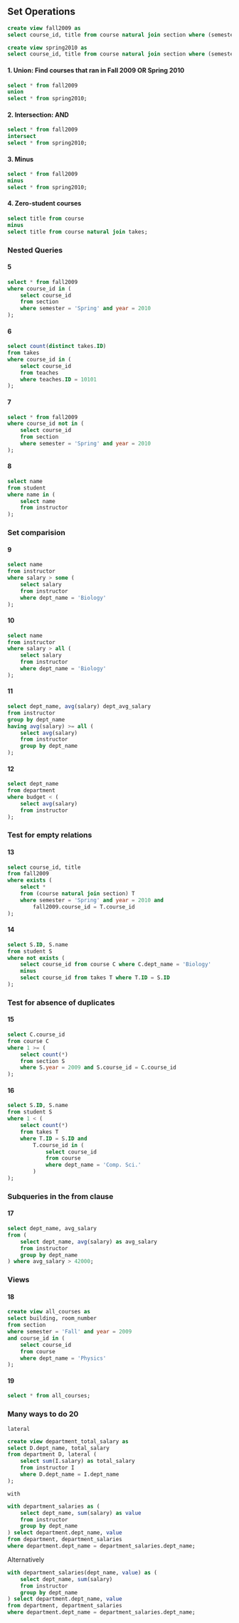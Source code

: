 ## Set Operations

```sql
create view fall2009 as
select course_id, title from course natural join section where (semester='Fall' and year=2009);

create view spring2010 as
select course_id, title from course natural join section where (semester='Spring' and year=2010);
```

#### 1. Union: Find courses that ran in Fall 2009 OR Spring 2010
```sql
select * from fall2009 
union
select * from spring2010;
```

#### 2. Intersection: AND
```sql
select * from fall2009 
intersect
select * from spring2010;
```

#### 3. Minus
```sql
select * from fall2009 
minus
select * from spring2010;
```

#### 4. Zero-student courses
```sql
select title from course
minus
select title from course natural join takes;
```


### Nested Queries

#### 5

```sql
select * from fall2009
where course_id in (
    select course_id
    from section
    where semester = 'Spring' and year = 2010
);
```

#### 6

```sql
select count(distinct takes.ID)
from takes
where course_id in (
    select course_id
    from teaches
    where teaches.ID = 10101
);
```

#### 7

```sql
select * from fall2009 
where course_id not in (
    select course_id
    from section
    where semester = 'Spring' and year = 2010
);
```

#### 8

```sql
select name
from student 
where name in (
    select name
    from instructor
);
```

### Set comparision

#### 9

```sql
select name
from instructor
where salary > some (
    select salary
    from instructor
    where dept_name = 'Biology'
);
```

#### 10 

```sql
select name
from instructor
where salary > all (
    select salary
    from instructor
    where dept_name = 'Biology'
);
```

#### 11

```sql
select dept_name, avg(salary) dept_avg_salary
from instructor
group by dept_name
having avg(salary) >= all (
    select avg(salary)
    from instructor
    group by dept_name
);
```

#### 12

```sql
select dept_name
from department
where budget < (
    select avg(salary)
    from instructor
);
```

### Test for empty relations

#### 13

```sql
select course_id, title
from fall2009
where exists (
    select *
    from (course natural join section) T
    where semester = 'Spring' and year = 2010 and
        fall2009.course_id = T.course_id
);
```

#### 14

```sql
select S.ID, S.name
from student S
where not exists (
    select course_id from course C where C.dept_name = 'Biology'
    minus
    select course_id from takes T where T.ID = S.ID
);
```

### Test for absence of duplicates

#### 15

```sql
select C.course_id
from course C
where 1 >= (
    select count(*)
    from section S
    where S.year = 2009 and S.course_id = C.course_id
);
```

#### 16

```sql
select S.ID, S.name
from student S
where 1 < (
    select count(*)
    from takes T
    where T.ID = S.ID and 
        T.course_id in (
            select course_id 
            from course
            where dept_name = 'Comp. Sci.'
        )
);
```

### Subqueries in the from clause

#### 17

```sql
select dept_name, avg_salary
from (
    select dept_name, avg(salary) as avg_salary
    from instructor
    group by dept_name
) where avg_salary > 42000;
```

### Views

#### 18

```sql
create view all_courses as 
select building, room_number
from section
where semester = 'Fall' and year = 2009
and course_id in (
    select course_id
    from course
    where dept_name = 'Physics'
);
```

#### 19

```sql
select * from all_courses;
```

### Many ways to do 20

`lateral`
```sql
create view department_total_salary as
select D.dept_name, total_salary
from department D, lateral (
    select sum(I.salary) as total_salary
    from instructor I
    where D.dept_name = I.dept_name
);
```

`with`
```sql
with department_salaries as (
    select dept_name, sum(salary) as value
    from instructor
    group by dept_name
) select department.dept_name, value
from department, department_salaries
where department.dept_name = department_salaries.dept_name;
```

Alternatively
```sql
with department_salaries(dept_name, value) as (
    select dept_name, sum(salary)
    from instructor
    group by dept_name
) select department.dept_name, value
from department, department_salaries
where department.dept_name = department_salaries.dept_name;
```